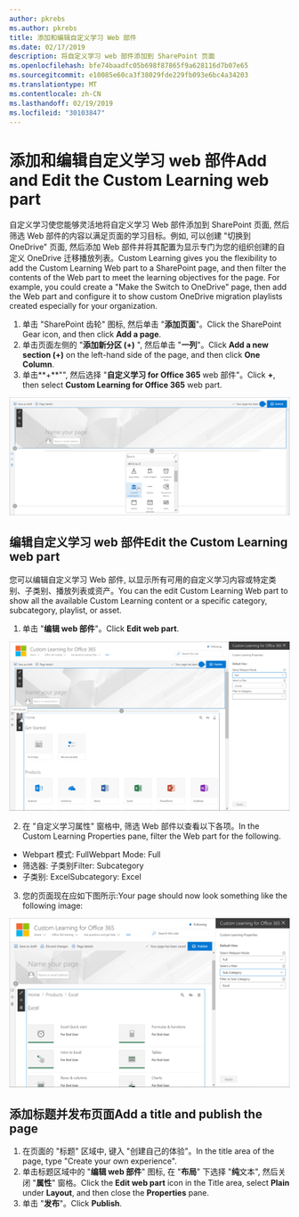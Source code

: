 ```yaml
---
author: pkrebs
ms.author: pkrebs
title: 添加和编辑自定义学习 Web 部件
ms.date: 02/17/2019
description: 将自定义学习 web 部件添加到 SharePoint 页面
ms.openlocfilehash: bfe74baadfc05b698f87865f9a628116d7b07e65
ms.sourcegitcommit: e10085e60ca3f38029fde229fb093e6bc4a34203
ms.translationtype: MT
ms.contentlocale: zh-CN
ms.lasthandoff: 02/19/2019
ms.locfileid: "30103847"
---
```

# <a name="add-and-edit-the-custom-learning-web-part"></a><span data-ttu-id="f535a-103">添加和编辑自定义学习 web 部件</span><span class="sxs-lookup"><span data-stu-id="f535a-103">Add and Edit the Custom Learning web part</span></span>

<span data-ttu-id="f535a-p101">自定义学习使您能够灵活地将自定义学习 Web 部件添加到 SharePoint 页面, 然后筛选 Web 部件的内容以满足页面的学习目标。例如, 可以创建 "切换到 OneDrive" 页面, 然后添加 Web 部件并将其配置为显示专门为您的组织创建的自定义 OneDrive 迁移播放列表。</span><span class="sxs-lookup"><span data-stu-id="f535a-p101">Custom Learning gives you the flexibility to add the Custom Learning Web part to a SharePoint page, and then filter the contents of the Web part to meet the learning objectives for the page. For example, you could create a "Make the Switch to OneDrive" page, then add the Web part and configure it to show custom OneDrive migration playlists created especially for your organization.</span></span>

1.  <span data-ttu-id="f535a-106">单击 "SharePoint 齿轮" 图标, 然后单击 "**添加页面**"。</span><span class="sxs-lookup"><span data-stu-id="f535a-106">Click the SharePoint Gear icon, and then click **Add a page**.</span></span>
2.  <span data-ttu-id="f535a-107">单击页面左侧的 "**添加新分区 (+)** ", 然后单击 "**一列**"。</span><span class="sxs-lookup"><span data-stu-id="f535a-107">Click **Add a new section (+)** on the left-hand side of the page, and then click **One Column**.</span></span>
3.  <span data-ttu-id="f535a-108">单击**+**"", 然后选择 "**自定义学习 for Office 365** web 部件"。</span><span class="sxs-lookup"><span data-stu-id="f535a-108">Click **+**, then select **Custom Learning for Office 365** web part.</span></span> 

![cg-webpartadd](media/cg-webpartadd.png)

## <a name="edit-the-custom-learning-web-part"></a><span data-ttu-id="f535a-110">编辑自定义学习 web 部件</span><span class="sxs-lookup"><span data-stu-id="f535a-110">Edit the Custom Learning web part</span></span>
<span data-ttu-id="f535a-111">您可以编辑自定义学习 Web 部件, 以显示所有可用的自定义学习内容或特定类别、子类别、播放列表或资产。</span><span class="sxs-lookup"><span data-stu-id="f535a-111">You can the edit Custom Learning Web part to show all the available Custom Learning content or a specific category, subcategory, playlist, or asset.</span></span> 

1.  <span data-ttu-id="f535a-112">单击 "**编辑 web 部件**"。</span><span class="sxs-lookup"><span data-stu-id="f535a-112">Click **Edit web part**.</span></span>

![cg-webpartedit](media/cg-webpartedit.png)

2. <span data-ttu-id="f535a-114">在 "自定义学习属性" 窗格中, 筛选 Web 部件以查看以下各项。</span><span class="sxs-lookup"><span data-stu-id="f535a-114">In the Custom Learning Properties pane, filter the Web part for the following.</span></span> 

- <span data-ttu-id="f535a-115">Webpart 模式: Full</span><span class="sxs-lookup"><span data-stu-id="f535a-115">Webpart Mode: Full</span></span>
- <span data-ttu-id="f535a-116">筛选器: 子类别</span><span class="sxs-lookup"><span data-stu-id="f535a-116">Filter: Subcategory</span></span>
- <span data-ttu-id="f535a-117">子类别: Excel</span><span class="sxs-lookup"><span data-stu-id="f535a-117">Subcategory: Excel</span></span>

3. <span data-ttu-id="f535a-118">您的页面现在应如下图所示:</span><span class="sxs-lookup"><span data-stu-id="f535a-118">Your page should now look something like the following image:</span></span> 

![cg-webpartfilter](media/cg-webpartfilter.png)

## <a name="add-a-title-and-publish-the-page"></a><span data-ttu-id="f535a-120">添加标题并发布页面</span><span class="sxs-lookup"><span data-stu-id="f535a-120">Add a title and publish the page</span></span>
1. <span data-ttu-id="f535a-121">在页面的 "标题" 区域中, 键入 "创建自己的体验"。</span><span class="sxs-lookup"><span data-stu-id="f535a-121">In the title area of the page, type "Create your own experience".</span></span>
2. <span data-ttu-id="f535a-122">单击标题区域中的 "**编辑 web 部件**" 图标, 在 "**布局**" 下选择 "**纯**文本", 然后关闭 "**属性**" 窗格。</span><span class="sxs-lookup"><span data-stu-id="f535a-122">Click the **Edit web part** icon in the Title area, select **Plain** under **Layout**, and then close the **Properties** pane.</span></span>
3. <span data-ttu-id="f535a-123">单击 "**发布**"。</span><span class="sxs-lookup"><span data-stu-id="f535a-123">Click **Publish**.</span></span>
